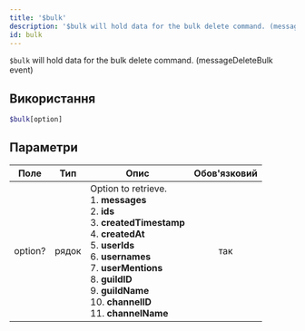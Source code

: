 ```yaml
---
title: '$bulk'
description: '$bulk will hold data for the bulk delete command. (messageDeleteBulk event)'
id: bulk
---
```


`$bulk` will hold data for the bulk delete command. (messageDeleteBulk event)

## Використання

```php
$bulk[option]
```

## Параметри

| Поле    | Тип   | Опис                                                                                                                                                                                                                                                                                                                                                              | Обов'язковий |
| ------- | ----- | ----------------------------------------------------------------------------------------------------------------------------------------------------------------------------------------------------------------------------------------------------------------------------------------------------------------------------------------------------------------- |:------------:|
| option? | рядок | Option to retrieve. <br /> 1. **messages** <br /> 2. **ids** <br /> 3. **createdTimestamp** <br /> 4. **createdAt** <br /> 5. **userIds** <br /> 6. **usernames**  <br /> 7. **userMentions** <br /> 8. **guildID** <br /> 9. **guildName** <br /> 10. **channelID** <br /> 11. **channelName** |     так      |